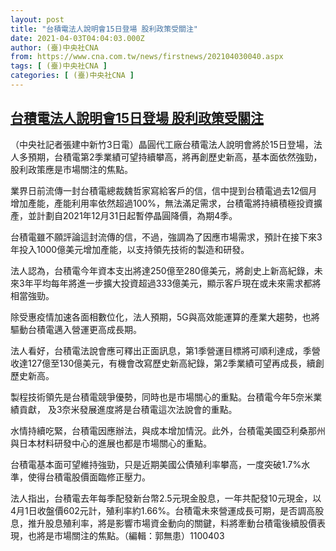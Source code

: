 ```yaml
---
layout: post
title: "台積電法人說明會15日登場 股利政策受關注"
date: 2021-04-03T04:04:03.000Z
author: (臺)中央社CNA
from: https://www.cna.com.tw/news/firstnews/202104030040.aspx
tags: [ (臺)中央社CNA ]
categories: [ (臺)中央社CNA ]
---
```

<!--1617422643000-->
[台積電法人說明會15日登場 股利政策受關注](https://www.cna.com.tw/news/firstnews/202104030040.aspx)
------

<div>
<div></div><div class="paragraph"><p>（中央社記者張建中新竹3日電）晶圓代工廠台積電法人說明會將於15日登場，法人多預期，台積電第2季業績可望持續攀高，將再創歷史新高，基本面依然強勁，股利政策應是市場關注的焦點。</p><p>業界日前流傳一封台積電總裁魏哲家寫給客戶的信，信中提到台積電過去12個月增加產能，產能利用率依然超過100%，無法滿足需求，台積電將持續積極投資擴產，並計劃自2021年12月31日起暫停晶圓降價，為期4季。</p><p>台積電雖不願評論這封流傳的信，不過，強調為了因應市場需求，預計在接下來3年投入1000億美元增加產能，以支持領先技術的製造和研發。</p><p>法人認為，台積電今年資本支出將達250億至280億美元，將創史上新高紀錄，未來3年平均每年將進一步擴大投資超過333億美元，顯示客戶現在或未來需求都將相當強勁。</p><p>除受惠疫情加速各面相數位化，法人預期，5G與高效能運算的產業大趨勢，也將驅動台積電邁入營運更高成長期。</p><p>法人看好，台積電法說會應可釋出正面訊息，第1季營運目標將可順利達成，季營收達127億至130億美元，有機會改寫歷史新高紀錄，第2季業績可望再成長，續創歷史新高。</p><p>製程技術領先是台積電競爭優勢，同時也是市場關心的重點。台積電今年5奈米業績貢獻， 及3奈米發展進度將是台積電這次法說會的重點。</p><p>水情持續吃緊，台積電因應辦法，與成本增加情況。此外，台積電美國亞利桑那州與日本材料研發中心的進展也都是市場關心的重點。</p><p>台積電基本面可望維持強勁，只是近期美國公債殖利率攀高，一度突破1.7%水準，使得台積電股價面臨修正壓力。</p><p>法人指出，台積電去年每季配發新台幣2.5元現金股息，一年共配發10元現金，以4月1日收盤價602元計，殖利率約1.66%。台積電未來營運成長可期，是否調高股息，推升股息殖利率，將是影響市場資金動向的關鍵，料將牽動台積電後續股價表現，也將是市場關注的焦點。（編輯：郭無患）1100403</p></div>
</div>
